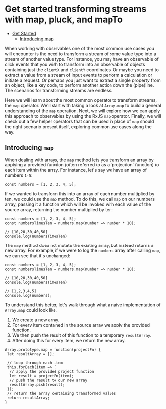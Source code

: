 # Get started transforming streams with map, pluck, and mapTo

- [Get Started](#get-started-transforming-streams-with-map-pluck-and-mapto)
  - [Introducing map](#introducing-map)

When working with observables one of the most common use cases you will encounter is the need to transform a stream of some value type into a stream of another value type.
For instance, you may have an observable of click events that you wish to transform into an observable of objects containing just the `clientX` and `clientY` coordinates.
Or maybe you need to extract a value from a stream of input events to perform a calculation or initiate a request. Or perhaps you just want to extract a single property
from an object, like a key code, to perform another action down the (pipe)line. The scenarios for transforming streams are endless.

Here we will learn about the most common operator to transform streams, the `map` operator. We'll start with taking a look at `Array.map` to build a general understanding of the `map` operation.
Next, we will explore how we can apply this approach to observables by using the RxJS `map` operator. Finally, we will check out a few helper operators that can be used in place
of `map` should the right scenario present itself, exploring common use cases along the way.

## Introducing `map`

When dealing with arrays, the `map` method lets you transform an array by applying a provided function (often referred to as a 'projection' function) to each item within the array. For instance, let's say we have an array of numbers `1-5`:

```JS
const numbers = [1, 2, 3, 4, 5];
```

If we wanted to transform this into an array of each number multiplied by ten, we could use the `map` method. To do this, we call `map` on our numbers array, passing it a function which will be invoked with each value of the source array, returning the number multiplied by ten:

```JS
const numbers = [1, 2, 3, 4, 5];
const numbersTimesTen = numbers.map(number => number * 10);

// [10,20,30,40,50]
console.log(numbersTimesTen)
```

The `map` method does not mutate the existing array, but instead returns a new array. For example, if we were to log the `numbers` array after calling `map`, we can see that it's unchanged:

```JS
const numbers = [1, 2, 3, 4, 5];
const numbersTimesTen = numbers.map(number => number * 10);

// [10,20,30,40,50]
console.log(numbersTimesTen)

// [1,2,3,4,5]
console.log(numbers);
```

To understand this better, let's walk through what a naive implementation of `Array.map` could look like.

1. We create a new array.
2. For every item contained in the source array we apply the provided function.
3. We then push the result of this function to a temporary `resultArray`.
4. After doing this for every item, we return the new array.

```JS
Array.prototype.map = function(projectFn) {
 let resultArray = [];

 // loop through each item
 this.forEach(item => {
  // apply the provided project function
  let result = projectFn(item);
  // push the result to our new array
  resultArray.pish(result);
 });
 // return the array containing transformed values
 return resultArray;
}
```
